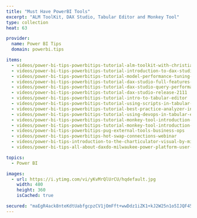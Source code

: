 ```yaml
---
title: "Must Have PowerBI Tools"
excerpt: "ALM ToolKit, DAX Studio, Tabular Editor and Monkey Tool"
type: collection
heat: 63

provider:
  name: Power BI Tips
  domain: powerbi.tips

items:
  - videos/power-bi-tips-powerbitips-tutorial-alm-toolkit-with-christian-wade
  - videos/power-bi-tips-powerbitips-tutorial-introduction-to-dax-studio-by-darren-gosbell
  - videos/power-bi-tips-powerbitips-tutorial-model-performance-tuning-in-dax-studio-by-marco-russo
  - videos/power-bi-tips-powerbitips-tutorial-dax-studio-full-features-review-by-darren-gosbell
  - videos/power-bi-tips-powerbitips-tutorial-dax-studio-query-performance-tuning-by-marco-russo
  - videos/power-bi-tips-powerbitips-tutorial-dax-studio-release-2111
  - videos/power-bi-tips-powerbitips-tutorial-intro-to-tabular-editor
  - videos/power-bi-tips-powerbitips-tutorial-using-scripts-in-tabular-editor
  - videos/power-bi-tips-powerbitips-tutorial-best-practice-analyzer-in-tabular-editor
  - videos/power-bi-tips-powerbitips-tutorial-using-devops-in-tabular-editor
  - videos/power-bi-tips-powerbitips-tutorial-monkey-tool-introduction-part-1
  - videos/power-bi-tips-powerbitips-tutorial-monkey-tool-introduction-part-2
  - videos/power-bi-tips-powerbitips-pug-external-tools-business-ops
  - videos/power-bi-tips-powerbitips-hot-swap-connections-webinar
  - videos/power-bi-tips-introduction-to-the-charticulator-visual-by-mike-carlo
  - videos/power-bi-tips-all-about-daxdo-milwaukee-power-platform-user-group

topics:
  - Power BI

images:
  - url: https://i.ytimg.com/vi/yKvMrQlUrCU/hqdefault.jpg
    width: 480
    height: 360
    isCached: true

secured: "maEgR4ack8nteKdtUabfgcpzCV1jOmFft+wwDdz1iZK1+kJ2W25n1o5IJQF45nkFpMF04F7rhUB4I5CBbJY1wVMe8u1x20h11bNwSx+B8dKIRXEsFnOTxYIZwZZrsGwgRiVpf21fZUdtl7nVjGNwrTslOjRF4d+BTLUpxEGj1ALCQ1Cm91S+nNtq2hIygRN/hq3ptXLCP7vX4Jc/DJ2vfdudbvX6xLqSQI1gLDvw0Dt7fwa5Tk5FKhN/rUyKSaOfNXqgb6ilgO6qwWcH1cA2l1Misn2ZREWSil9/mHOfdVjkDsIYQmlQfRcbXSIWo6y9JZwyQHi8EYCCUV6efgp2bQ==;2QucVI6hEceY6WvoSM0wjw=="
---
```


